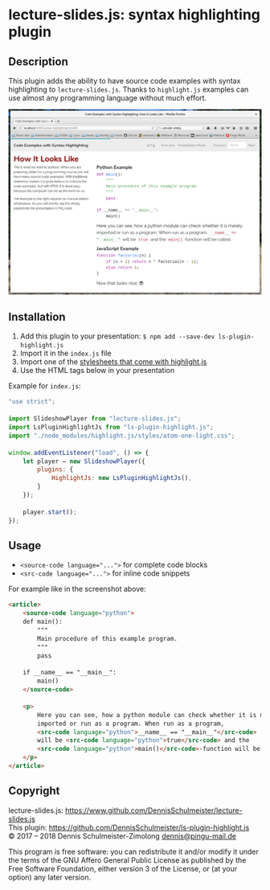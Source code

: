 lecture-slides.js: syntax highlighting plugin
=============================================

Description
-----------

This plugin adds the ability to have source code examples with syntax
highlighting to `lecture-slides.js`. Thanks to `highlight.js` examples
can use almost any programming language without much effort.

![Screenshot](screenshot.png)

Installation
------------

 1. Add this plugin to your presentation:
    `$ npm add --save-dev ls-plugin-highlight.js`
 2. Import it in the `index.js` file
 3. Import one of the [stylesheets that come with highlight.js](https://highlightjs.org/static/demo/)
 4. Use the HTML tags below in your presentation

Example for `index.js`:

```javascript
"use strict";

import SlideshowPlayer from "lecture-slides.js";
import LsPluginHighlightJs from "ls-plugin-highlight.js";
import "./node_modules/highlight.js/styles/atom-one-light.css";

window.addEventListener("load", () => {
    let player = new SlideshowPlayer({
        plugins: {
            HighlightJs: new LsPluginHighlightJs(),
        }
    });

    player.start();
});
```

Usage
-----

  * `<source-code language="...">` for complete code blocks
  * `<src-code language="...">` for inline code snippets

For example like in the screenshot above:

```html
<article>
    <source-code language="python">
    def main():
        """
        Main procedure of this example program.
        """
        pass

    if __name__ == "__main__":
        main()
    </source-code>

    <p>
        Here you can see, how a python module can check whether it is merely
        imported or run as a program. When run as a program,
        <src-code language="python">__name__ == "__main__"</src-code>
        will be <src-code language="python">true</src-code> and the
        <src-code language="python">main()</src-code>-function will be called.
    </p>
</article>
```

Copyright
---------

lecture-slides.js: https://www.github.com/DennisSchulmeister/lecture-slides.js <br/>
This plugin: https://github.com/DennisSchulmeister/ls-plugin-highlight.js <br/>
© 2017 – 2018 Dennis Schulmeister-Zimolong <dennis@pingu-mail.de>

This program is free software: you can redistribute it and/or modify
it under the terms of the GNU Affero General Public License as
published by the Free Software Foundation, either version 3 of the
License, or (at your option) any later version.
